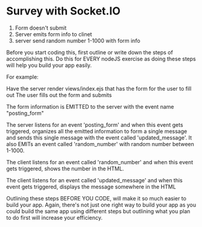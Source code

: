 # Survey with Socket.IO
1. Form doesn't submit
2. Server emits form info to clinet 
3. server send random number 1-1000 with form info 


Before you start coding this, first outline or write down the steps of accomplishing this. Do this for EVERY nodeJS exercise as doing these steps will help you build your app easily.

For example:

Have the server render views/index.ejs that has the form for the user to fill out
The user fills out the form and submits

The form information is EMITTED to the server with the event name "posting_form"

The server listens for an event 'posting_form' and when this event gets triggered, organizes all the emitted information to form a single message and sends this single message with the event called 'updated_message'. It also EMITs an event called 'random_number' with random number between 1-1000.

The client listens for an event called 'random_number' and when this event gets triggered, shows the number in the HTML.

The client listens for an event called 'updated_message' and when this event gets triggered, displays the message somewhere in the HTML

Outlining these steps BEFORE YOU CODE, will make it so much easier to build your app. Again, there's not just one right way to build your app as you could build the same app using different steps but outlining what you plan to do first will increase your efficiency.
